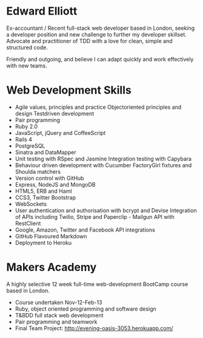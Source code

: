 Edward Elliott
==
Ex-accountant / Recent full-stack web developer based in London, seeking a developer position and new challenge to further my developer skillset.  Advocate and practitioner of TDD with a love for clean, simple and structured code.

Friendly and outgoing, and believe I can adapt quickly and work effectively with new teams.

Web Development Skills
==
 - Agile values, principles and practice Object​oriented principles and design Test​driven development
 - Pair programming
 - Ruby 2.0
 - JavaScript, jQuery and CoffeeScript
 - Rails 4
 - PostgreSQL
 - Sinatra and DataMapper
 - Unit testing with RSpec and Jasmine Integration testing with Capybara
 - Behaviour driven development with Cucumber FactoryGirl fixtures and Shoulda matchers 
 - Version control with GitHub 
 - Express, NodeJS and MongoDB
 - HTML5, ERB and Haml
 - CCS3, Twitter Bootstrap
 - WebSockets
 - User authentication and authorisation with bcrypt and Devise Integration of APIs including Twilio, Stripe and Paperclip  - Mailgun API with RestClient
 - Google, Amazon, Twitter and Facebook API integrations
 - GitHub Flavoured Markdown
 - Deployment to Heroku

Makers Academy
==
A highly selective 12 week full-time web-development BootCamp course based in London.
 - Course undertaken Nov-12-Feb-13 
 - Ruby, object oriented programming and software design
 - T&BDD full stack web development
 - Pair programming and teamwork
 - Final Team Project: http://evening-oasis-3053.herokuapp.com/
